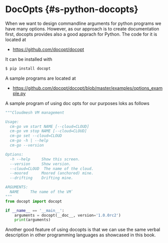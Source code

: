 # DocOpts {#s-python-docopts}

When we want to design commandline arguments for python programs we have
many options. However, as our approach is to create documentation
first, docopts provides also a good apprach for Python. The code for it is
located at

* <https://github.com/docopt/docopt>

It can be installed with

```bash
$ pip install docopt
```

A sample programs are located at

* <https://github.com/docopt/docopt/blob/master/examples/options_example.py>

A sample program of using doc opts for our purposes loks as follows

```python
"""Cloudmesh VM management

Usage:
  cm-go vm start NAME [--cloud=CLOUD]
  cm-go vm stop NAME [--cloud=CLOUD]
  cm-go set --cloud=CLOUD
  cm-go -h | --help
  cm-go --version

Options:
  -h --help     Show this screen.
  --version     Show version.
  --cloud=CLOUD  The name of the cloud.
  --moored      Moored (anchored) mine.
  --drifting    Drifting mine.

ARGUMENTS:
  NAME     The name of the VM`
"""
from docopt import docopt

if __name__ == '__main__':
    arguments = docopt(__doc__, version='1.0.0rc2')
    print(arguments)
```

Another good feature of using docopts is that we can use the same
verbal description in other programming languages as showcased in this
book.

